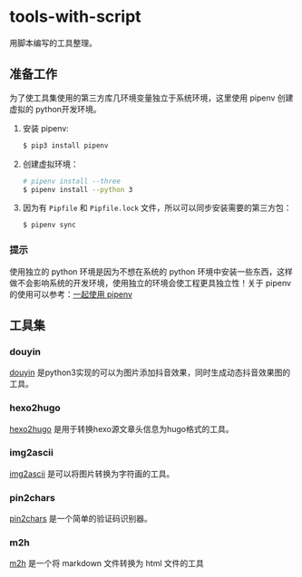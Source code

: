 # tools-with-script

用脚本编写的工具整理。

## 准备工作

为了使工具集使用的第三方库几环境变量独立于系统环境，这里使用 pipenv 创建虚拟的 python开发环境。

1. 安装 pipenv:

    ```sh
    $ pip3 install pipenv
    ```

2. 创建虚拟环境：

    ```sh
    # pipenv install --three
    $ pipenv install --python 3
    ```

3. 因为有 `Pipfile` 和 `Pipfile.lock` 文件，所以可以同步安装需要的第三方包：

    ```sh
    $ pipenv sync
    ```

### 提示

使用独立的 python 环境是因为不想在系统的 python 环境中安装一些东西，这样做不会影响系统的开发环境，使用独立的环境会使工程更具独立性！关于 pipenv 的使用可以参考：[一起使用 pipenv](https://www.smslit.top/2018/10/18/pipenv/)

## 工具集

### douyin

[douyin](douyin/douyin.py) 是python3实现的可以为图片添加抖音效果，同时生成动态抖音效果图的工具。

### hexo2hugo

[hexo2hugo](hexo2hugo/hexo2hugo.py) 是用于转换hexo源文章头信息为hugo格式的工具。

### img2ascii

[img2ascii](img2ascii/img2ascii) 是可以将图片转换为字符画的工具。

### pin2chars

[pin2chars](pin2chars/pin2chars) 是一个简单的验证码识别器。

### m2h

[m2h](m2h/m2h) 是一个将 markdown 文件转换为 html 文件的工具